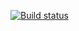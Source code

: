 [![Build status](https://ci.appveyor.com/api/projects/status/8rc82olfh6xoq0e3?svg=true)](https://ci.appveyor.com/project/Lst47/hmci)
